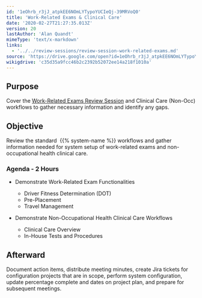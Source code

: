 ```yaml
---
id: '1eOhrb_r3jJ_atpkEE6NOmLYTypoYUCIeQj-39MRVoQ0'
title: 'Work-Related Exams & Clinical Care'
date: '2020-02-27T21:27:35.013Z'
version: 20
lastAuthor: 'Alan Quandt'
mimeType: 'text/x-markdown'
links:
  - '../../review-sessions/review-session-work-related-exams.md'
source: 'https://drive.google.com/open?id=1eOhrb_r3jJ_atpkEE6NOmLYTypoYUCIeQj-39MRVoQ0'
wikigdrive: 'c35d35a9fcc46b2c2392b52072ee14a218f1010a'
---
```

## Purpose

Cover the [Work-Related Exams Review Session](../../review-sessions/review-session-work-related-exams.md) and Clinical Care (Non-Occ) workflows to gather necessary information and identify any gaps.

## Objective

Review the standard  {{% system-name %}} workflows and gather information needed for system setup of work-related exams and non-occupational health clinical care.

### Agenda - 2 Hours


* Demonstrate Work-Related Exam Functionalities


   * Driver Fitness Determination (DOT)
   * Pre-Placement
   * Travel Management


* Demonstrate Non-Occupational Health Clinical Care Workflows


   * Clinical Care Overview
   * In-House Tests and Procedures



## Afterward

Document action items, distribute meeting minutes, create Jira tickets for configuration projects that are in scope, perform system configuration, update percentage complete and dates on project plan, and prepare for subsequent meetings.
